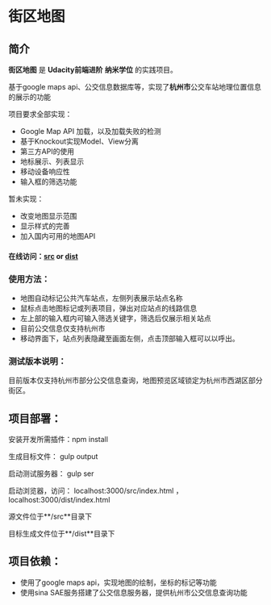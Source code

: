 # 街区地图
## 简介

**街区地图** 是 **Udacity前端进阶** **纳米学位** 的实践项目。

基于google maps api、公交信息数据库等，实现了**杭州市**公交车站地理位置信息的展示的功能

项目要求全部实现：

* Google Map API 加载，以及加载失败的检测
* 基于Knockout实现Model、View分离
* 第三方API的使用
* 地标展示、列表显示
* 移动设备响应性
* 输入框的筛选功能

暂未实现：

* 改变地图显示范围
* 显示样式的完善
* 加入国内可用的地图API

#### 在线访问：[src](http://git.roughwin.com/neighbourhood-maps/src/index.html)  or [dist](http://git.roughwin.com/neighbourhood-maps/dist/index.html)

### 使用方法：
 
* 地图自动标记公共汽车站点，左侧列表展示站点名称
* 鼠标点击地图标记或列表项目，弹出对应站点的线路信息
* 左上部的输入框内可输入筛选关键字，筛选后仅展示相关站点
* 目前公交信息仅支持杭州市
* 移动界面下，站点列表隐藏至画面左侧，点击顶部输入框可以以呼出。

### 测试版本说明：
目前版本仅支持杭州市部分公交信息查询，地图预览区域锁定为杭州市西湖区部分街区。
## 项目部署：

安装开发所需插件：npm install

生成目标文件： gulp output

启动测试服务器： gulp ser

启动浏览器，访问： localhost:3000/src/index.html ，localhost:3000/dist/index.html   

源文件位于**/src**目录下

目标生成文件位于**/dist**目录下

## 项目依赖：

* 使用了google maps api，实现地图的绘制，坐标的标记等功能
* 使用sina SAE服务搭建了公交信息服务器，提供杭州市公交信息查询功能

